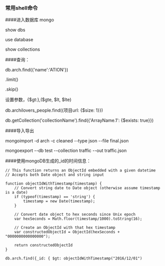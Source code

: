 ### 常用shell命令

####进入数据库 mongo

show dbs

use database

show collections

####查询：

db.arch.find({'name':'ATION'})

.limit()

.skip()

设置参数，{\$gt:},(\$gte, \$lt, \$lte)

db.archilovers_people.find({项目url: {$size: 1}})

db.getCollection('collectionName').find({'ArrayName.1': {$exists: true}})



####导入导出

mongoimport -d arch -c cleaned --type json --file final.json

mongoexport --db test --collection traffic --out traffic.json



####使用mongoDB生成的_id的时间信息：

    // This function returns an ObjectId embedded with a given datetime
    // Accepts both Date object and string input
    
    function objectIdWithTimestamp(timestamp) {
        // Convert string date to Date object (otherwise assume timestamp is a date)
        if (typeof(timestamp) == 'string') {
            timestamp = new Date(timestamp);
        }
    
        // Convert date object to hex seconds since Unix epoch
        var hexSeconds = Math.floor(timestamp/1000).toString(16);
    
        // Create an ObjectId with that hex timestamp
        var constructedObjectId = ObjectId(hexSeconds + "0000000000000000");
    
        return constructedObjectId
    }
    
    db.arch.find({_id: { $gt: objectIdWithTimestamp("2016/12/01")
